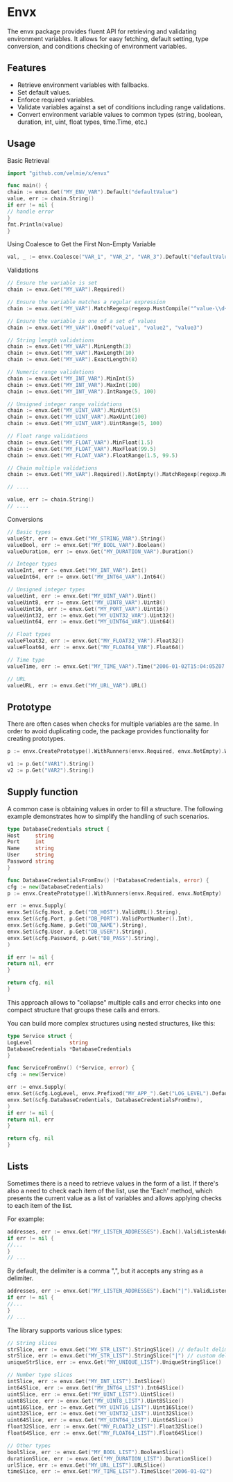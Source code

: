 # Envx

The envx package provides fluent API for retrieving and validating environment variables. It
allows for easy fetching, default setting, type conversion, and conditions checking of environment variables.

## Features

* Retrieve environment variables with fallbacks.
* Set default values.
* Enforce required variables.
* Validate variables against a set of conditions including range validations.
* Convert environment variable values to common types (string, boolean, duration, int, uint, float types, time.Time, etc.)

## Usage

Basic Retrieval

```go
import "github.com/velmie/x/envx"

func main() {
chain := envx.Get("MY_ENV_VAR").Default("defaultValue")
value, err := chain.String()
if err != nil {
// handle error
}
fmt.Println(value)
}
```

Using Coalesce to Get the First Non-Empty Variable

```go
val, _ := envx.Coalesce("VAR_1", "VAR_2", "VAR_3").Default("defaultValue").String()
```

Validations

```go
// Ensure the variable is set
chain := envx.Get("MY_VAR").Required()

// Ensure the variable matches a regular expression
chain := envx.Get("MY_VAR").MatchRegexp(regexp.MustCompile("^value-\\d+$"))

// Ensure the variable is one of a set of values
chain := envx.Get("MY_VAR").OneOf("value1", "value2", "value3")

// String length validations
chain := envx.Get("MY_VAR").MinLength(3)
chain := envx.Get("MY_VAR").MaxLength(10)
chain := envx.Get("MY_VAR").ExactLength(8)

// Numeric range validations
chain := envx.Get("MY_INT_VAR").MinInt(5)
chain := envx.Get("MY_INT_VAR").MaxInt(100)
chain := envx.Get("MY_INT_VAR").IntRange(5, 100)

// Unsigned integer range validations
chain := envx.Get("MY_UINT_VAR").MinUint(5)
chain := envx.Get("MY_UINT_VAR").MaxUint(100)
chain := envx.Get("MY_UINT_VAR").UintRange(5, 100)

// Float range validations
chain := envx.Get("MY_FLOAT_VAR").MinFloat(1.5)
chain := envx.Get("MY_FLOAT_VAR").MaxFloat(99.5)
chain := envx.Get("MY_FLOAT_VAR").FloatRange(1.5, 99.5)

// Chain multiple validations
chain := envx.Get("MY_VAR").Required().NotEmpty().MatchRegexp(regexp.MustCompile("^value-\\d+$")).MinLength(8)

// .... 

value, err := chain.String()
// ....
```

Conversions

```go
// Basic types
valueStr, err := envx.Get("MY_STRING_VAR").String()
valueBool, err := envx.Get("MY_BOOL_VAR").Boolean()
valueDuration, err := envx.Get("MY_DURATION_VAR").Duration()

// Integer types
valueInt, err := envx.Get("MY_INT_VAR").Int()
valueInt64, err := envx.Get("MY_INT64_VAR").Int64()

// Unsigned integer types
valueUint, err := envx.Get("MY_UINT_VAR").Uint()
valueUint8, err := envx.Get("MY_UINT8_VAR").Uint8()
valueUint16, err := envx.Get("MY_PORT_VAR").Uint16()
valueUint32, err := envx.Get("MY_UINT32_VAR").Uint32()
valueUint64, err := envx.Get("MY_UINT64_VAR").Uint64()

// Float types
valueFloat32, err := envx.Get("MY_FLOAT32_VAR").Float32()
valueFloat64, err := envx.Get("MY_FLOAT64_VAR").Float64()

// Time type
valueTime, err := envx.Get("MY_TIME_VAR").Time("2006-01-02T15:04:05Z07:00")

// URL
valueURL, err := envx.Get("MY_URL_VAR").URL()
```

## Prototype

There are often cases when checks for multiple variables are the same.
In order to avoid duplicating code, the package provides functionality for creating prototypes.

```go
p := envx.CreatePrototype().WithRunners(envx.Required, envx.NotEmpty).WithPrefix("MY_PREFIX_")

v1 := p.Get("VAR1").String()
v2 := p.Get("VAR2").String()
```

## Supply function

A common case is obtaining values in order to fill a structure. The following example demonstrates how to simplify the
handling of such scenarios.

```go
type DatabaseCredentials struct {
Host     string
Port     int
Name     string
User     string
Password string
}

func DatabaseCredentialsFromEnv() (*DatabaseCredentials, error) {
cfg := new(DatabaseCredentials)
p := envx.CreatePrototype().WithRunners(envx.Required, envx.NotEmpty)

err := envx.Supply(
envx.Set(&cfg.Host, p.Get("DB_HOST").ValidURL().String),
envx.Set(&cfg.Port, p.Get("DB_PORT").ValidPortNumber().Int),
envx.Set(&cfg.Name, p.Get("DB_NAME").String),
envx.Set(&cfg.User, p.Get("DB_USER").String),
envx.Set(&cfg.Password, p.Get("DB_PASS").String),
)

if err != nil {
return nil, err
}

return cfg, nil
}
```

This approach allows to "collapse" multiple calls and error checks into one compact structure that groups these calls
and errors.

You can build more complex structures using nested structures, like this:

```go
type Service struct {
LogLevel            string
DatabaseCredentials *DatabaseCredentials
}

func ServiceFromEnv() (*Service, error) {
cfg := new(Service)

err := envx.Supply(
envx.Set(&cfg.LogLevel, envx.Prefixed("MY_APP_").Get("LOG_LEVEL").Default("info").OneOf("warn", "error", "info").String),
envx.Set(&cfg.DatabaseCredentials, DatabaseCredentialsFromEnv),
)
if err != nil {
return nil, err
}

return cfg, nil
}
```

## Lists

Sometimes there is a need to retrieve values in the form of a list. If there's also a need to check each item of the
list, use the 'Each' method, which presents the current value as a list of variables and allows applying checks to each
item of the list.

For example:

```go
addresses, err := envx.Get("MY_LISTEN_ADDRESSES").Each().ValidListenAddress().StringSlice()
if err != nil {
//...
}
// ...
```

By default, the delimiter is a comma ",", but it accepts any string as a delimiter.

```go
addresses, err := envx.Get("MY_LISTEN_ADDRESSES").Each("|").ValidListenAddress().StringSlice()
if err != nil {
//...
}
// ...
```

The library supports various slice types:

```go
// String slices
strSlice, err := envx.Get("MY_STR_LIST").StringSlice() // default delimiter: ","
strSlice, err := envx.Get("MY_STR_LIST").StringSlice("|") // custom delimiter
uniqueStrSlice, err := envx.Get("MY_UNIQUE_LIST").UniqueStringSlice()

// Number type slices
intSlice, err := envx.Get("MY_INT_LIST").IntSlice()
int64Slice, err := envx.Get("MY_INT64_LIST").Int64Slice()
uintSlice, err := envx.Get("MY_UINT_LIST").UintSlice() 
uint8Slice, err := envx.Get("MY_UINT8_LIST").Uint8Slice()
uint16Slice, err := envx.Get("MY_UINT16_LIST").Uint16Slice()
uint32Slice, err := envx.Get("MY_UINT32_LIST").Uint32Slice()
uint64Slice, err := envx.Get("MY_UINT64_LIST").Uint64Slice()
float32Slice, err := envx.Get("MY_FLOAT32_LIST").Float32Slice()
float64Slice, err := envx.Get("MY_FLOAT64_LIST").Float64Slice()

// Other types
boolSlice, err := envx.Get("MY_BOOL_LIST").BooleanSlice()
durationSlice, err := envx.Get("MY_DURATION_LIST").DurationSlice()
urlSlice, err := envx.Get("MY_URL_LIST").URLSlice()
timeSlice, err := envx.Get("MY_TIME_LIST").TimeSlice("2006-01-02")
```